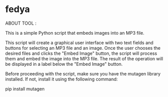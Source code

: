 # fedya

ABOUT TOOL :

This is a simple Python script that embeds images into an MP3 file.

This script will create a graphical user interface with two text fields and buttons for selecting an MP3 file and an image. Once the user chooses the desired files and clicks the "Embed Image" button, the script will process them and embed the image into the MP3 file. The result of the operation will be displayed in a label below the "Embed Image" button.

Before proceeding with the script, make sure you have the mutagen library installed. If not, install it using the following command:

pip install mutagen
